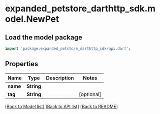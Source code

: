 # expanded_petstore_darthttp_sdk.model.NewPet

## Load the model package
```dart
import 'package:expanded_petstore_darthttp_sdk/api.dart';
```

## Properties
Name | Type | Description | Notes
------------ | ------------- | ------------- | -------------
**name** | **String** |  | 
**tag** | **String** |  | [optional] 

[[Back to Model list]](../README.md#documentation-for-models) [[Back to API list]](../README.md#documentation-for-api-endpoints) [[Back to README]](../README.md)


